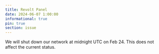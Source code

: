 ```yaml
---
title: Revolt Panel
date: 2024-06-07 1:00:00 
informational: true
pin: true 
section: issue
---
```


We will shut down our network at midnight UTC on Feb 24. This does not affect the current status.
